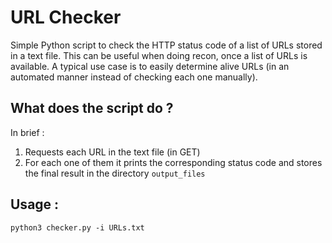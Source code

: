 # URL Checker
Simple Python script to check the HTTP status code of a list of URLs stored in a text file.
This can be useful when doing recon, once a list of URLs is available.
A typical use case is to easily determine alive URLs (in an automated manner instead of checking each one manually).


## What does the script do ?
In brief : 
1) Requests each URL in the text file (in GET)
2) For each one of them it prints the corresponding status code and stores the final result in the directory `output_files`

## Usage : 
```python3 checker.py -i URLs.txt```